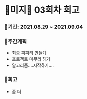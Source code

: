 # 🌼미지🌼 03회차 회고

### 🥕기간: 2021.08.29 ~ 2021.09.04

### 🍆주간계획

- 최종 피피티 만들기
- 프로젝트 마무리 하기
- 알고리즘....시작하기....

### 🥦회고

- 좀 더 
